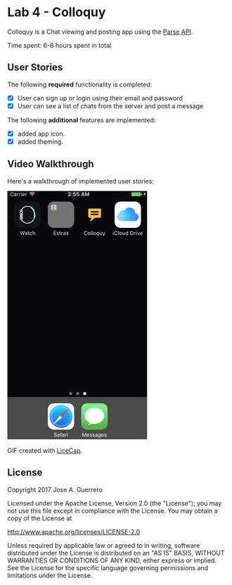 # Lab 4 - Colloquy 

Colloquy is a Chat viewing and posting app using the [Parse API](https://parseplatform.github.io/Parse-SDK-iOS-OSX/api/).

Time spent: 6-8 hours spent in total

## User Stories

The following **required** functionality is completed:

- [x] User can sign up or login using their email and password
- [x] User can see a list of chats from the server and post a message

The following **additional** features are implemented:

- [x] added app icon.
- [x] added theming.

## Video Walkthrough 

Here's a walkthrough of implemented user stories:

<img src='https://github.com/jguerrero12/Colloquy/blob/master/ColloquyDemo.gif?raw=true' title='Video Walkthrough' width='' alt='Video Walkthrough' />

GIF created with [LiceCap](http://www.cockos.com/licecap/).

## License

Copyright 2017 Jose A. Guerrero

Licensed under the Apache License, Version 2.0 (the "License");
you may not use this file except in compliance with the License.
You may obtain a copy of the License at

http://www.apache.org/licenses/LICENSE-2.0

Unless required by applicable law or agreed to in writing, software
distributed under the License is distributed on an "AS IS" BASIS,
WITHOUT WARRANTIES OR CONDITIONS OF ANY KIND, either express or implied.
See the License for the specific language governing permissions and
limitations under the License.
